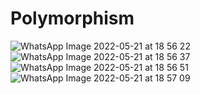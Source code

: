 # Polymorphism

![WhatsApp Image 2022-05-21 at 18 56 22](https://user-images.githubusercontent.com/101534203/169651207-02f98638-3d48-4aac-9815-ebd8fc1b7983.jpeg)
![WhatsApp Image 2022-05-21 at 18 56 37](https://user-images.githubusercontent.com/101534203/169651213-bd8360fb-dc90-489b-ac78-e59acfa91093.jpeg)
![WhatsApp Image 2022-05-21 at 18 56 51](https://user-images.githubusercontent.com/101534203/169651216-e1577269-5422-4a15-95d1-f328fbef27ad.jpeg)
![WhatsApp Image 2022-05-21 at 18 57 09](https://user-images.githubusercontent.com/101534203/169651218-47c8ee54-d5c5-4da7-8919-5967d2ad5d58.jpeg)


